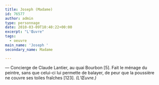 ```yaml
---
title: Joseph (Madame)
id: 76577
author: admin
type: personnage
date: 2010-03-09T10:40:22+00:00
excerpt: "L'Œuvre"
tags:
  - oeuvre
main_name: 'Joseph '
secondary_name: Madame

---
```

— Concierge de Claude Lantier, au quai Bourbon [5]. Fait le ménage du peintre, sans que celui-ci lui permette de balayer, de peur que la poussière ne couvre ses toiles fraîches [123]. _(L&rsquo;Œuvre.)_